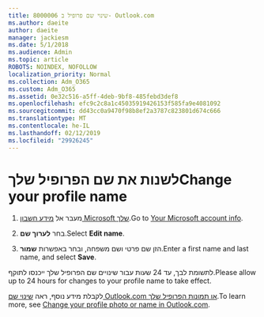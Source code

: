 ```yaml
---
title: 8000006 שינוי שם פרופיל ב- Outlook.com
ms.author: daeite
author: daeite
manager: jackiesm
ms.date: 5/1/2018
ms.audience: Admin
ms.topic: article
ROBOTS: NOINDEX, NOFOLLOW
localization_priority: Normal
ms.collection: Adm_O365
ms.custom: Adm_O365
ms.assetid: 0e32c516-a5ff-4deb-9bf8-485febd3def8
ms.openlocfilehash: efc9c2c8a1c45035919426153f585fa9e4081092
ms.sourcegitcommit: dd43cc0a9470f98b8ef2a3787c823801d674c666
ms.translationtype: MT
ms.contentlocale: he-IL
ms.lasthandoff: 02/12/2019
ms.locfileid: "29926245"
---
```

# <a name="change-your-profile-name"></a><span data-ttu-id="7479a-102">לשנות את שם הפרופיל שלך</span><span class="sxs-lookup"><span data-stu-id="7479a-102">Change your profile name</span></span>

1. <span data-ttu-id="7479a-103">מעבר אל [מידע חשבון Microsoft שלך](https://go.microsoft.com/fwlink/p/?linkid=860841).</span><span class="sxs-lookup"><span data-stu-id="7479a-103">Go to [Your Microsoft account info](https://go.microsoft.com/fwlink/p/?linkid=860841).</span></span>
    
2. <span data-ttu-id="7479a-104">בחר **לערוך שם**.</span><span class="sxs-lookup"><span data-stu-id="7479a-104">Select **Edit name**.</span></span> 
    
3. <span data-ttu-id="7479a-105">הזן שם פרטי ושם משפחה, ובחר באפשרות **שמור**.</span><span class="sxs-lookup"><span data-stu-id="7479a-105">Enter a first name and last name, and select **Save**.</span></span> 
    
<span data-ttu-id="7479a-106">לתשומת לבך, עד 24 שעות עבור שינויים שם הפרופיל שלך ייכנסו לתוקף.</span><span class="sxs-lookup"><span data-stu-id="7479a-106">Please allow up to 24 hours for changes to your profile name to take effect.</span></span>
  
<span data-ttu-id="7479a-107">לקבלת מידע נוסף, ראה [שינוי שם Outlook.com או תמונות הפרופיל שלך](https://go.microsoft.com/fwlink/?linkid=873110).</span><span class="sxs-lookup"><span data-stu-id="7479a-107">To learn more, see [Change your profile photo or name in Outlook.com](https://go.microsoft.com/fwlink/?linkid=873110).</span></span>
  

